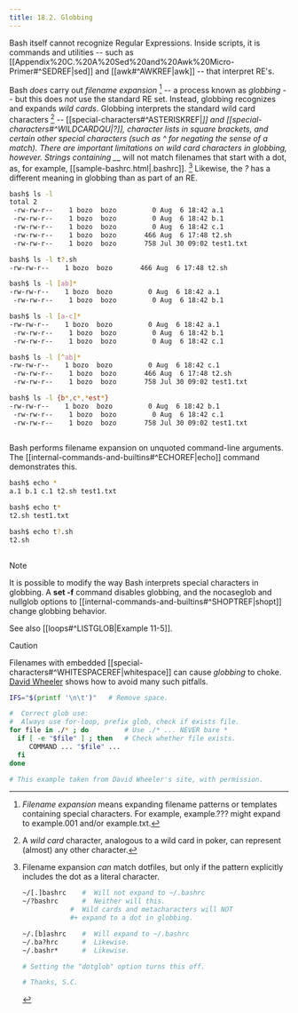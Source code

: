 ```yaml
---
title: 18.2. Globbing
---
```


Bash itself cannot recognize Regular Expressions. Inside scripts, it is commands and utilities -- such as [[Appendix%20C.%20A%20Sed%20and%20Awk%20Micro-Primer#^SEDREF|sed]] and [[awk#^AWKREF|awk]] -- that interpret RE's.

Bash _does_ carry out _filename expansion_ [^1] -- a process known as _globbing_ -- but this does _not_ use the standard RE set. Instead, globbing recognizes and expands _wild cards_. Globbing interprets the standard wild card characters [^2] -- [[special-characters#^ASTERISKREF|*]] and [[special-characters#^WILDCARDQU|?]], character lists in square brackets, and certain other special characters (such as ^ for negating the sense of a match). There are important limitations on wild card characters in globbing, however. Strings containing _*_ will not match filenames that start with a dot, as, for example, [[sample-bashrc.html|.bashrc]]. [^3] Likewise, the _?_ has a different meaning in globbing than as part of an RE.

```bash
bash$ ls -l
total 2
 -rw-rw-r--    1 bozo  bozo         0 Aug  6 18:42 a.1
 -rw-rw-r--    1 bozo  bozo         0 Aug  6 18:42 b.1
 -rw-rw-r--    1 bozo  bozo         0 Aug  6 18:42 c.1
 -rw-rw-r--    1 bozo  bozo       466 Aug  6 17:48 t2.sh
 -rw-rw-r--    1 bozo  bozo       758 Jul 30 09:02 test1.txt

bash$ ls -l t?.sh
-rw-rw-r--    1 bozo  bozo       466 Aug  6 17:48 t2.sh

bash$ ls -l [ab]*
-rw-rw-r--    1 bozo  bozo         0 Aug  6 18:42 a.1
 -rw-rw-r--    1 bozo  bozo         0 Aug  6 18:42 b.1

bash$ ls -l [a-c]*
-rw-rw-r--    1 bozo  bozo         0 Aug  6 18:42 a.1
 -rw-rw-r--    1 bozo  bozo         0 Aug  6 18:42 b.1
 -rw-rw-r--    1 bozo  bozo         0 Aug  6 18:42 c.1

bash$ ls -l [^ab]*
-rw-rw-r--    1 bozo  bozo         0 Aug  6 18:42 c.1
 -rw-rw-r--    1 bozo  bozo       466 Aug  6 17:48 t2.sh
 -rw-rw-r--    1 bozo  bozo       758 Jul 30 09:02 test1.txt

bash$ ls -l {b*,c*,*est*}
-rw-rw-r--    1 bozo  bozo         0 Aug  6 18:42 b.1
 -rw-rw-r--    1 bozo  bozo         0 Aug  6 18:42 c.1
 -rw-rw-r--    1 bozo  bozo       758 Jul 30 09:02 test1.txt
	      
```

Bash performs filename expansion on unquoted command-line arguments. The [[internal-commands-and-builtins#^ECHOREF|echo]] command demonstrates this.

```bash
bash$ echo *
a.1 b.1 c.1 t2.sh test1.txt

bash$ echo t*
t2.sh test1.txt

bash$ echo t?.sh
t2.sh
	      
```

> [!note]
> It is possible to modify the way Bash interprets special characters in globbing. A **set -f** command disables globbing, and the nocaseglob and nullglob options to [[internal-commands-and-builtins#^SHOPTREF|shopt]] change globbing behavior.

See also [[loops#^LISTGLOB|Example 11-5]].

> [!caution]
> Filenames with embedded [[special-characters#^WHITESPACEREF|whitespace]] can cause _globbing_ to choke. [David Wheeler](http://www.dwheeler.com/essays/filenames-in-shell.html) shows how to avoid many such pitfalls.

```bash
IFS="$(printf '\n\t')"   # Remove space.

#  Correct glob use:
#  Always use for-loop, prefix glob, check if exists file.
for file in ./* ; do         # Use ./* ... NEVER bare *
  if [ -e "$file" ] ; then   # Check whether file exists.
     COMMAND ... "$file" ...
  fi
done

# This example taken from David Wheeler's site, with permission.
```

[^1]: _Filename expansion_ means expanding filename patterns or templates containing special characters. For example, example.??? might expand to example.001 and/or example.txt.

[^2]: A _wild card_ character, analogous to a wild card in poker, can represent (almost) any other character.

[^3]: Filename expansion _can_ match dotfiles, but only if the pattern explicitly includes the dot as a literal character.

    ```bash
    ~/[.]bashrc    #  Will not expand to ~/.bashrc
    ~/?bashrc      #  Neither will this.
                #  Wild cards and metacharacters will NOT
                #+ expand to a dot in globbing.

    ~/.[b]ashrc    #  Will expand to ~/.bashrc
    ~/.ba?hrc      #  Likewise.
    ~/.bashr*      #  Likewise.

    # Setting the "dotglob" option turns this off.

    # Thanks, S.C.
    ```
